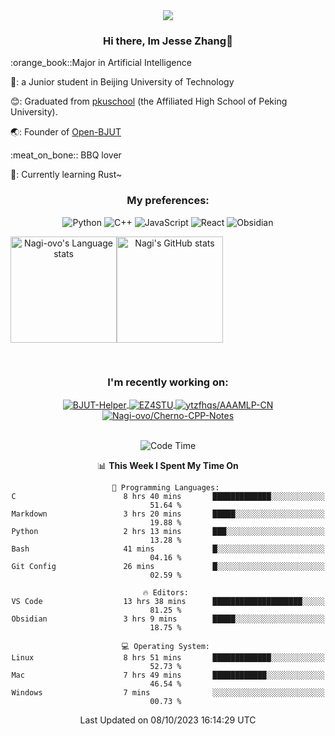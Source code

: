 <div align="center">
  <img src="/assets/gif.webp" style="max-width: 100%; height: auto;">

   ### Hi there, Im Jesse Zhang👋
   
  <div align="left">
    <p>:orange_book::Major in Artificial Intelligence</p>
    <p>🔬: a Junior student in Beijing University of Technology</p>
    <p>😊: Graduated from <a href="https://www.pkuschool.edu.cn/">pkuschool</a> (the Affiliated High School of Peking University).</p>
    <p>🌏: Founder of <a href="https://github.com/Open-BJUT">Open-BJUT</a></p>
    <p>:meat_on_bone:: BBQ lover</p>
    <p>🦀: Currently learning Rust~</p>
</div>

  
### My preferences:
![Python](https://img.shields.io/badge/python-3670A0?style=for-the-badge&logo=python&logoColor=ffdd54)
![C++](https://img.shields.io/badge/c++-%2300599C.svg?style=for-the-badge&logo=c%2B%2B&logoColor=white)
![JavaScript](https://img.shields.io/badge/javascript-%23323330.svg?style=for-the-badge&logo=javascript&logoColor=%23F7DF1E)
![React](https://img.shields.io/badge/react-%2320232a.svg?style=for-the-badge&logo=react&logoColor=%2361DAFB)
![Obsidian](https://img.shields.io/badge/Obsidian-%23483699.svg?style=for-the-badge&logo=obsidian&logoColor=white)
 <!-- ![Docker](https://img.shields.io/badge/docker-%230db7ed.svg?style=for-the-badge&logo=docker&logoColor=white) -->
 
<div style="display:flex; flex-wrap:wrap; height: 200px;">
  <img height="170" src="https://github-readme-stats-git-main-nagi-ovo.vercel.app/api/top-langs/?username=Nagi-ovo&hide=css,scss,html,java,typescript,perl,jupyter%20notebook&layout=compact&langs_count=8&card_width=400" alt="Nagi-ovo's Language stats">
  <img height="170" src="https://github-readme-stats-git-main-nagi-ovo.vercel.app/api?username=Nagi-ovo&show_icons=true&theme=radical&orgs=Open-BJUT" alt="Nagi's GitHub stats">
</div>

### I'm recently working on:</a>

 <div>
<a href="https://github.com/Open-BJUT/BJUT-Helper">
  <img align="center" src="https://github-readme-stats-git-main-nagi-ovo.vercel.app/api/pin/?username=Nagi-ovo&repo=BJUT-Helper" alt="BJUT-Helper">
</a>
<a href="https://github.com/Nagi-ovo/EZ4STU">
  <img align="center" src="https://github-readme-stats-git-main-nagi-ovo.vercel.app/api/pin/?username=Nagi-ovo&repo=EZ4STU" alt="EZ4STU">
</a>  
<a href="https://github.com/ytzfhqs/AAAMLP-CN">
  <img align="center" src="https://github-readme-stats-git-main-nagi-ovo.vercel.app/api/pin/?username=ytzfhqs&repo=AAAMLP-CN&show_owner=true" alt="ytzfhqs/AAAMLP-CN">
</a>  
<a href="https://github.com/Nagi-ovo/Cherno-CPP-Notes">
  <img align="center" src="https://github-readme-stats-git-main-nagi-ovo.vercel.app/api/pin/?username=Nagi-ovo&repo=Cherno-CPP-Notes"  alt="Nagi-ovo/Cherno-CPP-Notes">
</a>  
</div>

<br />

<!--START_SECTION:waka-->
![Code Time](http://img.shields.io/badge/Code%20Time-236%20hrs%2028%20mins-blue)

📊 **This Week I Spent My Time On** 

```text
💬 Programming Languages: 
C                        8 hrs 40 mins       █████████████░░░░░░░░░░░░   51.64 % 
Markdown                 3 hrs 20 mins       █████░░░░░░░░░░░░░░░░░░░░   19.88 % 
Python                   2 hrs 13 mins       ███░░░░░░░░░░░░░░░░░░░░░░   13.28 % 
Bash                     41 mins             █░░░░░░░░░░░░░░░░░░░░░░░░   04.16 % 
Git Config               26 mins             █░░░░░░░░░░░░░░░░░░░░░░░░   02.59 % 

🔥 Editors: 
VS Code                  13 hrs 38 mins      ████████████████████░░░░░   81.25 % 
Obsidian                 3 hrs 9 mins        █████░░░░░░░░░░░░░░░░░░░░   18.75 % 

💻 Operating System: 
Linux                    8 hrs 51 mins       █████████████░░░░░░░░░░░░   52.73 % 
Mac                      7 hrs 49 mins       ████████████░░░░░░░░░░░░░   46.54 % 
Windows                  7 mins              ░░░░░░░░░░░░░░░░░░░░░░░░░   00.73 % 
```


 Last Updated on 08/10/2023 16:14:29 UTC
<!--END_SECTION:waka-->

</div>








